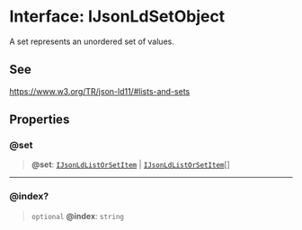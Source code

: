 # Interface: IJsonLdSetObject

A set represents an unordered set of values.

## See

https://www.w3.org/TR/json-ld11/#lists-and-sets

## Properties

### @set

> **@set**: [`IJsonLdListOrSetItem`](../type-aliases/IJsonLdListOrSetItem.md) \| [`IJsonLdListOrSetItem`](../type-aliases/IJsonLdListOrSetItem.md)[]

***

### @index?

> `optional` **@index**: `string`
